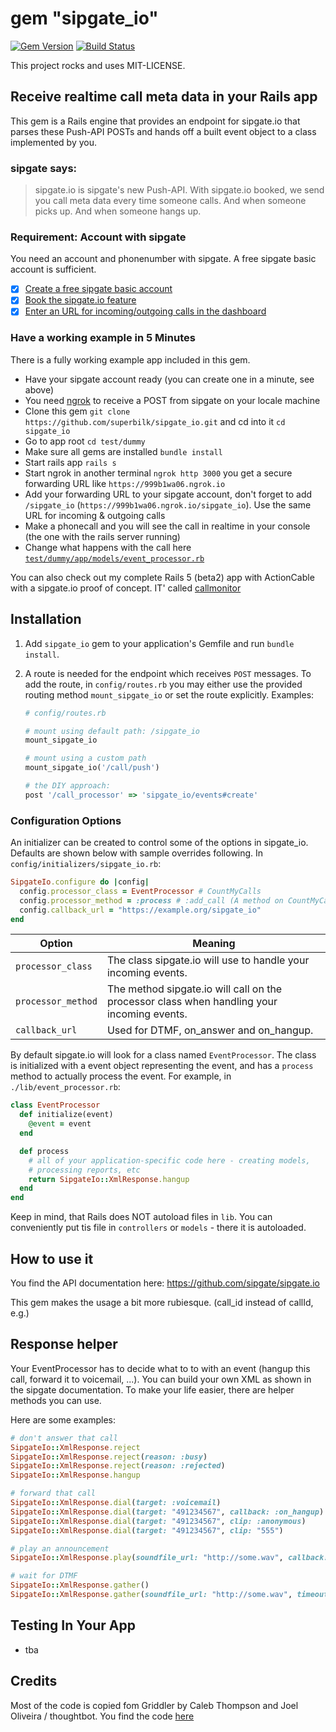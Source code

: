 # gem "sipgate_io"
[![Gem Version](https://badge.fury.io/rb/sipgate_io.svg)](https://badge.fury.io/rb/sipgate_io)
[![Build Status](https://travis-ci.org/superbilk/sipgate_io.svg?branch=master)](https://travis-ci.org/superbilk/sipgate_io)

This project rocks and uses MIT-LICENSE.

## Receive realtime call meta data in your Rails app

This gem is a Rails engine that provides an endpoint for sipgate.io that parses these Push-API POSTs and hands off a
built event object to a class implemented by you.

### sipgate says:

> sipgate.io is sipgate's new Push-API. With sipgate.io booked, we send you call meta data every time someone calls. And when someone picks up. And when someone hangs up.

### Requirement: Account with sipgate

You need an account and phonenumber with sipgate. A free sipgate basic account is sufficient.

* [x] [Create a free sipgate basic account](https://www.sipgate.de/go)
* [x] [Book the sipgate.io feature](https://www.sipgate.de/go/feature-store/sipgate.io)
* [x] [Enter an URL for incoming/outgoing calls in the dashboard](https://www.sipgate.de/go/dashboard)

### Have a working example in 5 Minutes

There is a fully working example app included in this gem.

* Have your sipgate account ready (you can create one in a minute, see above)
* You need [ngrok](https://ngrok.com/) to receive a POST from sipgate on your locale machine
* Clone this gem `git clone https://github.com/superbilk/sipgate_io.git` and cd into it `cd sipgate_io`
* Go to app root `cd test/dummy`
* Make sure all gems are installed `bundle install`
* Start rails app `rails s`
* Start ngrok in another terminal `ngrok http 3000` you get a secure forwarding URL like `https://999b1wa06.ngrok.io`
* Add your forwarding URL to your sipgate account, don't forget to add `/sipgate_io` (`https://999b1wa06.ngrok.io/sipgate_io`). Use the same URL for incoming & outgoing calls
* Make a phonecall and you will see the call in realtime in your console (the one with the rails server running)
* Change what happens with the call here [`test/dummy/app/models/event_processor.rb`](https://github.com/superbilk/sipgate_io/blob/master/test/dummy/app/models/event_processor.rb)

You can also check out my complete Rails 5 (beta2) app with ActionCable with a sipgate.io proof of concept. IT' called [callmonitor](https://github.com/superbilk/callmonitor)

## Installation

1. Add `sipgate_io` gem to your application's Gemfile
   and run `bundle install`.

2. A route is needed for the endpoint which receives `POST` messages. To add the
   route, in `config/routes.rb` you may either use the provided routing method
   `mount_sipgate_io` or set the route explicitly. Examples:

   ```ruby
   # config/routes.rb

   # mount using default path: /sipgate_io
   mount_sipgate_io

   # mount using a custom path
   mount_sipgate_io('/call/push')

   # the DIY approach:
   post '/call_processor' => 'sipgate_io/events#create'
   ```

### Configuration Options

An initializer can be created to control some of the options in sipgate_io.
Defaults are shown below with sample overrides following. In
`config/initializers/sipgate_io.rb`:

```ruby
SipgateIo.configure do |config|
  config.processor_class = EventProcessor # CountMyCalls
  config.processor_method = :process # :add_call (A method on CountMyCalls)
  config.callback_url = "https://example.org/sipgate_io"
end
```

| Option             | Meaning
| ------             | -------
| `processor_class`  | The class sipgate.io will use to handle your incoming events.
| `processor_method` | The method sipgate.io will call on the processor class when handling your incoming events.
| `callback_url`     | Used for DTMF, on_answer and on_hangup.

By default sipgate.io will look for a class named `EventProcessor`. The class is
initialized with a event object representing the event, and has a `process` method to actually process the event.
For example, in `./lib/event_processor.rb`:

```ruby
class EventProcessor
  def initialize(event)
    @event = event
  end

  def process
    # all of your application-specific code here - creating models,
    # processing reports, etc
    return SipgateIo::XmlResponse.hangup
  end
end
```

Keep in mind, that Rails does NOT autoload files in `lib`. You can conveniently put tis file in `controllers` or `models` - there it is autoloaded.


## How to use it

You find the API documentation here: https://github.com/sipgate/sipgate.io

This gem makes the usage a bit more rubiesque. (call_id instead of callId, e.g.)

## Response helper

Your EventProcessor has to decide what to to with an event (hangup this call, forward it to voicemail, ...). You can build your own XML as shown in the sipgate documentation. To make your life easier, there are helper methods you can use.

Here are some examples:

```ruby
# don't answer that call
SipgateIo::XmlResponse.reject
SipgateIo::XmlResponse.reject(reason: :busy)
SipgateIo::XmlResponse.reject(reason: :rejected)
SipgateIo::XmlResponse.hangup

# forward that call
SipgateIo::XmlResponse.dial(target: :voicemail)
SipgateIo::XmlResponse.dial(target: "491234567", callback: :on_hangup)
SipgateIo::XmlResponse.dial(target: "491234567", clip: :anonymous)
SipgateIo::XmlResponse.dial(target: "491234567", clip: "555")

# play an announcement
SipgateIo::XmlResponse.play(soundfile_url: "http://some.wav", callback: :on_answer)

# wait for DTMF
SipgateIo::XmlResponse.gather()
SipgateIo::XmlResponse.gather(soundfile_url: "http://some.wav", timeout: 5000, callback: :on_hangup)
```

## Testing In Your App

* tba

## Credits

Most of the code is copied fom Griddler by Caleb Thompson and Joel Oliveira / thoughtbot.
You find the code [here](https://github.com/thoughtbot/griddler)
